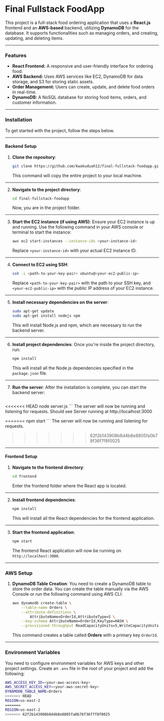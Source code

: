 # Final Fullstack FoodApp

This project is a full-stack food ordering application that uses a **React.js** frontend and an **AWS-based** backend, utilizing **DynamoDB** for the database. It supports functionalities such as managing orders, and creating, updating, and deleting items.

****

### Features
- **React Frontend:** A responsive and user-friendly interface for ordering food.
- **AWS Backend:** Uses AWS services like EC2, DynamoDB for data storage, and S3 for storing static assets.
- **Order Management:** Users can create, update, and delete food orders in real-time.
- **DynamoDB:** A NoSQL database for storing food items, orders, and customer information.

****

### Installation

To get started with the project, follow the steps below.

****

#### Backend Setup

1. **Clone the repository**:
    ```bash
    git clone https://github.com/kwakuduah12/final-fullstack-foodapp.git
    ```
    This command will copy the entire project to your local machine.

****

2. **Navigate to the project directory**:
    ```bash
    cd final-fullstack-foodapp
    ```
    Now, you are in the project folder.

****

3. **Start the EC2 instance (if using AWS)**:
   Ensure your EC2 instance is up and running. Use the following command in your AWS console or terminal to start the instance:
    ```bash
    aws ec2 start-instances --instance-ids <your-instance-id>
    ```
    Replace `<your-instance-id>` with your actual EC2 instance ID.

****

4. **Connect to EC2 using SSH**:
    ```bash
    ssh -i <path-to-your-key-pair> ubuntu@<your-ec2-public-ip>
    ```
    Replace `<path-to-your-key-pair>` with the path to your SSH key, and `<your-ec2-public-ip>` with the public IP address of your EC2 instance.

****

5. **Install necessary dependencies on the server**:
    ```bash
    sudo apt-get update
    sudo apt-get install nodejs npm
    ```
    This will install Node.js and npm, which are necessary to run the backend server.

****

6. **Install project dependencies**:
    Once you're inside the project directory, run:
    ```bash
    npm install
    ```
    This will install all the Node.js dependencies specified in the `package.json` file.

****

7. **Run the server**:
    After the installation is complete, you can start the backend server:
    ```bash
<<<<<<< HEAD
    node server.js
    ```
    The server will now be running and listening for requests.
    Should see Server running at http://localhost:3000

=======
    npm start
    ```
    The server will now be running and listening for requests.
>>>>>>> 62f2b143908b8d4b8e8805fa0b78f36f7f8f0025

****

#### Frontend Setup

1. **Navigate to the frontend directory**:
    ```bash
    cd frontend
    ```
    Enter the frontend folder where the React app is located.

****

2. **Install frontend dependencies**:
    ```bash
    npm install
    ```
    This will install all the React dependencies for the frontend application.

****

3. **Start the frontend application**:
    ```bash
    npm start
    ```
    The frontend React application will now be running on `http://localhost:3000`.

****

### AWS Setup

1. **DynamoDB Table Creation**:
   You need to create a DynamoDB table to store the order data. You can create the table manually via the AWS Console or run the following command using AWS CLI:
    ```bash
    aws dynamodb create-table \
        --table-name Orders \
        --attribute-definitions \
            AttributeName=OrderId,AttributeType=S \
        --key-schema AttributeName=OrderId,KeyType=HASH \
        --provisioned-throughput ReadCapacityUnits=5,WriteCapacityUnits=5
    ```
    This command creates a table called **Orders** with a primary key `OrderId`.

****

### Environment Variables

You need to configure environment variables for AWS keys and other project settings. Create an `.env` file in the root of your project and add the following:

```bash
AWS_ACCESS_KEY_ID=<your-aws-access-key>
AWS_SECRET_ACCESS_KEY=<your-aws-secret-key>
DYNAMODB_TABLE_NAME=Orders
<<<<<<< HEAD
REGION=us-east-2
=======
REGION=us-east-2
>>>>>>> 62f2b143908b8d4b8e8805fa0b78f36f7f8f0025
